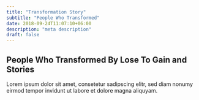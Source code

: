 ```yaml
---
title: "Transformation Story"
subtitle: "People Who Transformed"
date: 2018-09-24T11:07:10+06:00
description: "meta description"
draft: false
---
```


<h2 class="section-title">People Who Transformed By Lose To Gain and Stories</h2>
<p>Lorem ipsum dolor sit amet, consetetur sadipscing elitr, sed diam nonumy eirmod tempor invidunt ut labore et dolore magna aliquyam.</p>